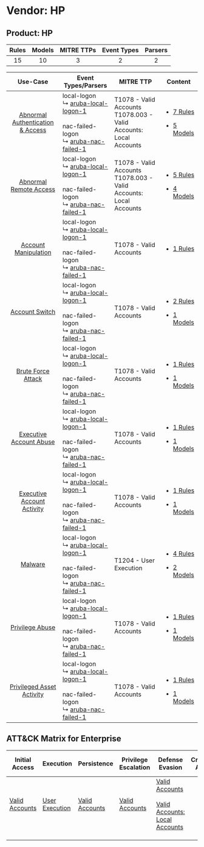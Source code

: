 Vendor: HP
==========
Product: HP
-----------
| Rules | Models | MITRE TTPs | Event Types | Parsers |
|:-----:|:------:|:----------:|:-----------:|:-------:|
|  15   |   10   |     3      |      2      |    2    |

|                                           Use-Case                                           | Event Types/Parsers                                                                                                                                                                         | MITRE TTP                                                                | Content                                                                                                           |
|:--------------------------------------------------------------------------------------------:| ------------------------------------------------------------------------------------------------------------------------------------------------------------------------------------------- | ------------------------------------------------------------------------ | ----------------------------------------------------------------------------------------------------------------- |
| [Abnormal Authentication & Access](../../../UseCases/uc_abnormal_authentication_&_access.md) |  local-logon<br> ↳ [aruba-local-logon-1](Parsers/parserContent_aruba-local-logon-1.md)<br><br> nac-failed-logon<br> ↳ [aruba-nac-failed-1](Parsers/parserContent_aruba-nac-failed-1.md)<br> | T1078 - Valid Accounts<br>T1078.003 - Valid Accounts: Local Accounts<br> | [<ul><li>7 Rules</li></ul><ul><li>5 Models</li></ul>](Rules_Models/r_m_hp_hp_Abnormal_Authentication_&_Access.md) |
|           [Abnormal Remote Access](../../../UseCases/uc_abnormal_remote_access.md)           |  local-logon<br> ↳ [aruba-local-logon-1](Parsers/parserContent_aruba-local-logon-1.md)<br><br> nac-failed-logon<br> ↳ [aruba-nac-failed-1](Parsers/parserContent_aruba-nac-failed-1.md)<br> | T1078 - Valid Accounts<br>T1078.003 - Valid Accounts: Local Accounts<br> | [<ul><li>5 Rules</li></ul><ul><li>4 Models</li></ul>](Rules_Models/r_m_hp_hp_Abnormal_Remote_Access.md)           |
|             [Account Manipulation](../../../UseCases/uc_account_manipulation.md)             |  local-logon<br> ↳ [aruba-local-logon-1](Parsers/parserContent_aruba-local-logon-1.md)<br><br> nac-failed-logon<br> ↳ [aruba-nac-failed-1](Parsers/parserContent_aruba-nac-failed-1.md)<br> | T1078 - Valid Accounts<br>                                               | [<ul><li>1 Rules</li></ul>](Rules_Models/r_m_hp_hp_Account_Manipulation.md)                                       |
|                   [Account Switch](../../../UseCases/uc_account_switch.md)                   |  local-logon<br> ↳ [aruba-local-logon-1](Parsers/parserContent_aruba-local-logon-1.md)<br><br> nac-failed-logon<br> ↳ [aruba-nac-failed-1](Parsers/parserContent_aruba-nac-failed-1.md)<br> | T1078 - Valid Accounts<br>                                               | [<ul><li>2 Rules</li></ul><ul><li>1 Models</li></ul>](Rules_Models/r_m_hp_hp_Account_Switch.md)                   |
|               [Brute Force Attack](../../../UseCases/uc_brute_force_attack.md)               |  local-logon<br> ↳ [aruba-local-logon-1](Parsers/parserContent_aruba-local-logon-1.md)<br><br> nac-failed-logon<br> ↳ [aruba-nac-failed-1](Parsers/parserContent_aruba-nac-failed-1.md)<br> | T1078 - Valid Accounts<br>                                               | [<ul><li>1 Rules</li></ul><ul><li>1 Models</li></ul>](Rules_Models/r_m_hp_hp_Brute_Force_Attack.md)               |
|          [Executive Account Abuse](../../../UseCases/uc_executive_account_abuse.md)          |  local-logon<br> ↳ [aruba-local-logon-1](Parsers/parserContent_aruba-local-logon-1.md)<br><br> nac-failed-logon<br> ↳ [aruba-nac-failed-1](Parsers/parserContent_aruba-nac-failed-1.md)<br> | T1078 - Valid Accounts<br>                                               | [<ul><li>1 Rules</li></ul><ul><li>1 Models</li></ul>](Rules_Models/r_m_hp_hp_Executive_Account_Abuse.md)          |
|       [Executive Account Activity](../../../UseCases/uc_executive_account_activity.md)       |  local-logon<br> ↳ [aruba-local-logon-1](Parsers/parserContent_aruba-local-logon-1.md)<br><br> nac-failed-logon<br> ↳ [aruba-nac-failed-1](Parsers/parserContent_aruba-nac-failed-1.md)<br> | T1078 - Valid Accounts<br>                                               | [<ul><li>1 Rules</li></ul><ul><li>1 Models</li></ul>](Rules_Models/r_m_hp_hp_Executive_Account_Activity.md)       |
|                          [Malware](../../../UseCases/uc_malware.md)                          |  local-logon<br> ↳ [aruba-local-logon-1](Parsers/parserContent_aruba-local-logon-1.md)<br><br> nac-failed-logon<br> ↳ [aruba-nac-failed-1](Parsers/parserContent_aruba-nac-failed-1.md)<br> | T1204 - User Execution<br>                                               | [<ul><li>4 Rules</li></ul><ul><li>2 Models</li></ul>](Rules_Models/r_m_hp_hp_Malware.md)                          |
|                  [Privilege Abuse](../../../UseCases/uc_privilege_abuse.md)                  |  local-logon<br> ↳ [aruba-local-logon-1](Parsers/parserContent_aruba-local-logon-1.md)<br><br> nac-failed-logon<br> ↳ [aruba-nac-failed-1](Parsers/parserContent_aruba-nac-failed-1.md)<br> | T1078 - Valid Accounts<br>                                               | [<ul><li>1 Rules</li></ul><ul><li>1 Models</li></ul>](Rules_Models/r_m_hp_hp_Privilege_Abuse.md)                  |
|        [Privileged Asset Activity](../../../UseCases/uc_privileged_asset_activity.md)        |  local-logon<br> ↳ [aruba-local-logon-1](Parsers/parserContent_aruba-local-logon-1.md)<br><br> nac-failed-logon<br> ↳ [aruba-nac-failed-1](Parsers/parserContent_aruba-nac-failed-1.md)<br> | T1078 - Valid Accounts<br>                                               | [<ul><li>1 Rules</li></ul><ul><li>1 Models</li></ul>](Rules_Models/r_m_hp_hp_Privileged_Asset_Activity.md)        |

ATT&CK Matrix for Enterprise
----------------------------
| Initial Access                                                      | Execution                                                           | Persistence                                                         | Privilege Escalation                                                | Defense Evasion                                                                                                                                            | Credential Access | Discovery | Lateral Movement | Collection | Command and Control | Exfiltration | Impact |
| ------------------------------------------------------------------- | ------------------------------------------------------------------- | ------------------------------------------------------------------- | ------------------------------------------------------------------- | ---------------------------------------------------------------------------------------------------------------------------------------------------------- | ----------------- | --------- | ---------------- | ---------- | ------------------- | ------------ | ------ |
| [Valid Accounts](https://attack.mitre.org/techniques/T1078)<br><br> | [User Execution](https://attack.mitre.org/techniques/T1204)<br><br> | [Valid Accounts](https://attack.mitre.org/techniques/T1078)<br><br> | [Valid Accounts](https://attack.mitre.org/techniques/T1078)<br><br> | [Valid Accounts](https://attack.mitre.org/techniques/T1078)<br><br>[Valid Accounts: Local Accounts](https://attack.mitre.org/techniques/T1078/003)<br><br> |                   |           |                  |            |                     |              |        |
